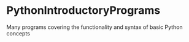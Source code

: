 # PythonIntroductoryPrograms
Many programs covering the functionality and syntax of basic Python concepts
